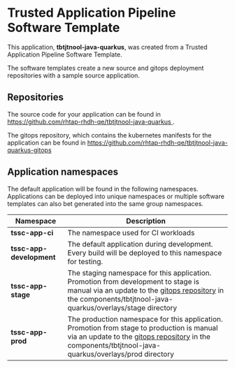 # Trusted Application Pipeline Software Template

This application, **tbtjtnool-java-quarkus**, was created from a Trusted Application Pipeline Software Template.

The software templates create a new source and gitops deployment repositories with a sample source application. 

## Repositories

The source code for your application can be found in [https://github.com/rhtap-rhdh-qe/tbtjtnool-java-quarkus ](https://github.com/rhtap-rhdh-qe/tbtjtnool-java-quarkus ).
 
The gitops repository, which contains the kubernetes manifests for the application can be found in 
[https://github.com/rhtap-rhdh-qe/tbtjtnool-java-quarkus-gitops ](https://github.com/rhtap-rhdh-qe/tbtjtnool-java-quarkus-gitops ) 

## Application namespaces 

The default application will be found in the following namespaces. Applications can be deployed into unique namespaces or multiple software templates can also bet generated into the same group namespaces.  

|  Namespace   |  Description   |  
| -------- | -------- |
| **tssc-app-ci** | The namespace used for CI workloads |
| **tssc-app-development** | The default application during development. Every build will be deployed to this namespace for testing. |
| **tssc-app-stage** | The staging namespace for this application. Promotion from development to stage is manual via an update to the [gitops repository](https://github.com/rhtap-rhdh-qe/tbtjtnool-java-quarkus-gitops ) in the components/tbtjtnool-java-quarkus/overlays/stage directory |
| **tssc-app-prod** | The production namespace for this application. Promotion from stage to production is manual via an update to the [gitops repository](https://github.com/rhtap-rhdh-qe/tbtjtnool-java-quarkus-gitops ) in the components/tbtjtnool-java-quarkus/overlays/prod directory |
